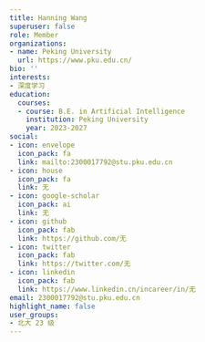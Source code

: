 ```yaml
---
title: Hanning Wang
superuser: false
role: Member
organizations:
- name: Peking University
  url: https://www.pku.edu.cn/
bio: ''
interests:
- 深度学习
education:
  courses:
  - course: B.E. in Artificial Intelligence
    institution: Peking University
    year: 2023-2027
social:
- icon: envelope
  icon_pack: fa
  link: mailto:2300017792@stu.pku.edu.cn
- icon: house
  icon_pack: fa
  link: 无
- icon: google-scholar
  icon_pack: ai
  link: 无
- icon: github
  icon_pack: fab
  link: https://github.com/无
- icon: twitter
  icon_pack: fab
  link: https://twitter.com/无
- icon: linkedin
  icon_pack: fab
  link: https://www.linkedin.cn/incareer/in/无
email: 2300017792@stu.pku.edu.cn
highlight_name: false
user_groups:
- 北大 23 级
---
```

